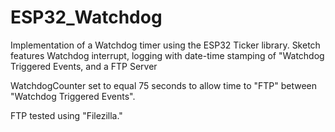 # ESP32_Watchdog

Implementation of a Watchdog timer using the ESP32 Ticker library.  Sketch features Watchdog interrupt, 
logging with date-time stamping of "Watchdog Triggered Events, and a FTP Server

WatchdogCounter set to equal 75 seconds to allow time to "FTP" between "Watchdog Triggered Events".

FTP tested using "Filezilla."

